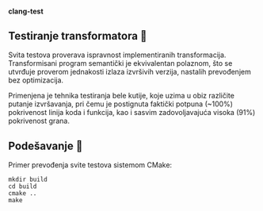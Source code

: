 #### clang-test

## Testiranje transformatora :mag_right:
Svita testova proverava ispravnost implementiranih transformacija. Transformisani program semantički je ekvivalentan polaznom, što se utvrđuje proverom jednakosti izlaza izvršivih verzija, nastalih prevođenjem bez optimizacija.

Primenjena je tehnika testiranja bele kutije, koje uzima u obiz različite putanje izvršavanja, pri čemu je postignuta faktički potpuna (~100%) pokrivenost linija koda i funkcija, kao i sasvim zadovoljavajuća visoka (91%) pokrivenost grana.

## Podešavanje :memo:
Primer prevođenja svite testova sistemom CMake:
```
mkdir build
cd build
cmake ..
make
```

